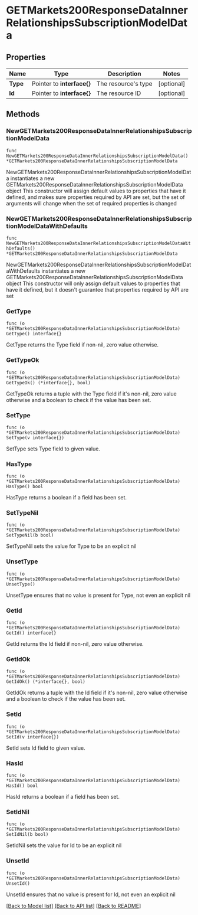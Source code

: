 # GETMarkets200ResponseDataInnerRelationshipsSubscriptionModelData

## Properties

Name | Type | Description | Notes
------------ | ------------- | ------------- | -------------
**Type** | Pointer to **interface{}** | The resource&#39;s type | [optional] 
**Id** | Pointer to **interface{}** | The resource ID | [optional] 

## Methods

### NewGETMarkets200ResponseDataInnerRelationshipsSubscriptionModelData

`func NewGETMarkets200ResponseDataInnerRelationshipsSubscriptionModelData() *GETMarkets200ResponseDataInnerRelationshipsSubscriptionModelData`

NewGETMarkets200ResponseDataInnerRelationshipsSubscriptionModelData instantiates a new GETMarkets200ResponseDataInnerRelationshipsSubscriptionModelData object
This constructor will assign default values to properties that have it defined,
and makes sure properties required by API are set, but the set of arguments
will change when the set of required properties is changed

### NewGETMarkets200ResponseDataInnerRelationshipsSubscriptionModelDataWithDefaults

`func NewGETMarkets200ResponseDataInnerRelationshipsSubscriptionModelDataWithDefaults() *GETMarkets200ResponseDataInnerRelationshipsSubscriptionModelData`

NewGETMarkets200ResponseDataInnerRelationshipsSubscriptionModelDataWithDefaults instantiates a new GETMarkets200ResponseDataInnerRelationshipsSubscriptionModelData object
This constructor will only assign default values to properties that have it defined,
but it doesn't guarantee that properties required by API are set

### GetType

`func (o *GETMarkets200ResponseDataInnerRelationshipsSubscriptionModelData) GetType() interface{}`

GetType returns the Type field if non-nil, zero value otherwise.

### GetTypeOk

`func (o *GETMarkets200ResponseDataInnerRelationshipsSubscriptionModelData) GetTypeOk() (*interface{}, bool)`

GetTypeOk returns a tuple with the Type field if it's non-nil, zero value otherwise
and a boolean to check if the value has been set.

### SetType

`func (o *GETMarkets200ResponseDataInnerRelationshipsSubscriptionModelData) SetType(v interface{})`

SetType sets Type field to given value.

### HasType

`func (o *GETMarkets200ResponseDataInnerRelationshipsSubscriptionModelData) HasType() bool`

HasType returns a boolean if a field has been set.

### SetTypeNil

`func (o *GETMarkets200ResponseDataInnerRelationshipsSubscriptionModelData) SetTypeNil(b bool)`

 SetTypeNil sets the value for Type to be an explicit nil

### UnsetType
`func (o *GETMarkets200ResponseDataInnerRelationshipsSubscriptionModelData) UnsetType()`

UnsetType ensures that no value is present for Type, not even an explicit nil
### GetId

`func (o *GETMarkets200ResponseDataInnerRelationshipsSubscriptionModelData) GetId() interface{}`

GetId returns the Id field if non-nil, zero value otherwise.

### GetIdOk

`func (o *GETMarkets200ResponseDataInnerRelationshipsSubscriptionModelData) GetIdOk() (*interface{}, bool)`

GetIdOk returns a tuple with the Id field if it's non-nil, zero value otherwise
and a boolean to check if the value has been set.

### SetId

`func (o *GETMarkets200ResponseDataInnerRelationshipsSubscriptionModelData) SetId(v interface{})`

SetId sets Id field to given value.

### HasId

`func (o *GETMarkets200ResponseDataInnerRelationshipsSubscriptionModelData) HasId() bool`

HasId returns a boolean if a field has been set.

### SetIdNil

`func (o *GETMarkets200ResponseDataInnerRelationshipsSubscriptionModelData) SetIdNil(b bool)`

 SetIdNil sets the value for Id to be an explicit nil

### UnsetId
`func (o *GETMarkets200ResponseDataInnerRelationshipsSubscriptionModelData) UnsetId()`

UnsetId ensures that no value is present for Id, not even an explicit nil

[[Back to Model list]](../README.md#documentation-for-models) [[Back to API list]](../README.md#documentation-for-api-endpoints) [[Back to README]](../README.md)


